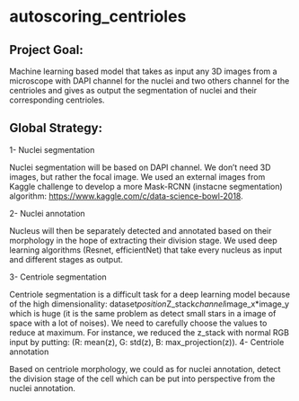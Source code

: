 # autoscoring_centrioles

## Project Goal:
Machine learning based model that takes as input any 3D images from a microscope with DAPI channel for the nuclei and two others channel for the centrioles and gives as output the segmentation of nuclei and their corresponding centrioles.

## Global Strategy: 

1-	Nuclei segmentation 

Nuclei segmentation will be based on DAPI channel. We don’t need 3D images, but rather the focal image. We used an external images from Kaggle challenge to develop a more Mask-RCNN (instacne segmentation) algorithm: https://www.kaggle.com/c/data-science-bowl-2018.

2-	Nuclei annotation

Nucleus will then be separately detected and annotated based on their morphology in the hope of extracting their division stage. We used  deep learning algorithms (Resnet, efficientNet) that take every nucleus as input and different stages as output.

3-	Centriole segmentation

Centriole segmentation is a difficult task for a deep learning model because of the high dimensionality: dataset*position*Z_stack*channel*image_x*image_y which is huge (it is the same problem as detect small stars in a image of space with a lot of noises). We need to carefully choose the values to reduce at maximum. For instance, we reduced the z_stack with normal RGB input by putting: (R: mean(z), G: std(z), B: max_projection(z)).
4-	Centriole annotation 

Based on centriole morphology, we could as for nuclei annotation, detect the division stage of the cell which can be put into perspective from the nuclei annotation.
